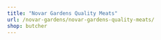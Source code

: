 ```yaml
---
title: "Novar Gardens Quality Meats"
url: /novar-gardens/novar-gardens-quality-meats/
shop: butcher
---
```

